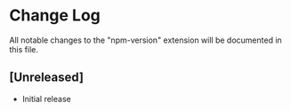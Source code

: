 # Change Log

All notable changes to the "npm-version" extension will be documented in this file.

## [Unreleased]

- Initial release
